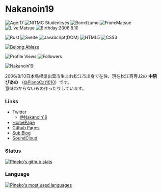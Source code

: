 # Nakanoin19
![Age:17](https://img.shields.io/badge/Age-17-33691E?style=for-the-badge)
![NITMC Student:yes](https://img.shields.io/badge/-NITMC%20Student-33691E?style=for-the-badge)
![Born:Izumo](https://img.shields.io/badge/born-izumo-F82C34?style=for-the-badge)
![From:Matsue](https://img.shields.io/badge/from-matsue-0069B3?style=for-the-badge)
![Live:Matsue](https://img.shields.io/badge/live-matsue-0069B3?style=for-the-badge)
![Birthday:2006.8.10](https://img.shields.io/badge/birthday-2006.8.10-33691E?style=for-the-badge)

![Rust](https://img.shields.io/badge/-Rust-33691E?style=for-the-badge&logo=rust)
![Svelte](https://img.shields.io/badge/-Svelte-33691E?style=for-the-badge&logo=svelte)
![JavaScript(DOM)](https://img.shields.io/badge/-JavaScript%20(DOM)-33691E?style=for-the-badge&logo=javascript)
![HTML5](https://img.shields.io/badge/-HTML5-33691E?style=for-the-badge&logo=html5)
![CSS3](https://img.shields.io/badge/-CSS3-33691E?style=for-the-badge&logo=css3)

[![Belong:Ablaze](https://img.shields.io/badge/Belongs-Ablaze-FF6600?style=for-the-badge)](https://ablaze.one)

![Profile Views](https://komarev.com/ghpvc/?username=Nakanoin19&color=33691E&style=flat&label=Profile+Views)
![Followers](https://img.shields.io/github/followers/Nakanoin19?style=flat&color=33691E&label=Followers)

![Nakanoin19](https://github-profile-summary-cards.vercel.app/api/cards/profile-details?username=Nakanoin19&theme=github_dark	)

2006/8/10日本島根県出雲市生まれ松江市出身で在住、現在松江高専J2の **中院ぴあの** （[@PianoCat1010](https://twitter.com/nakanoin_19)）です。  
意味わからないもの作ったりしています。

### Links
- Twitter
    - [@Nakanoin19](https://twitter.com/Nakanoin19)
- [HomePage](https://nsk-1010.page)
- [Github Pages](http://nakanoin19.github.io)
- [Sub Blog](https://nsk-1010.hatenablog.com)
- [SoundCloud](https://soundcloud.com/pianocat-295049993)

### Status
[![Pineko's github stats](https://github-readme-stats.vercel.app/api?username=NSK-1010&count_private=true&show_icons=true&theme=tokyonight)](https://github.com/NSK-1010)

### Language
[![Pineko's most used languages](https://github-readme-stats.vercel.app/api/top-langs/?username=NSK-1010&show_icons=true&theme=tokyonight)](https://github.com/NSK-1010)
